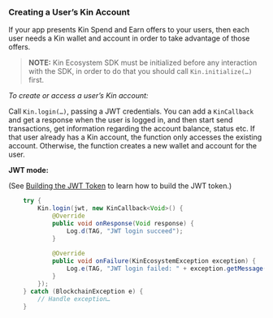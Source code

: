 ### Creating a User’s Kin Account ###

If your app presents Kin Spend and Earn offers to your users, then each user needs a Kin wallet and account in order to take advantage of those offers.

>**NOTE:** Kin Ecosystem SDK must be initialized before any interaction with the SDK, in order to do that you should call `Kin.initialize(…)` first.


*To create or access a user’s Kin account:*

Call `Kin.login(…)`, passing a JWT credentials.
You can add a `KinCallback` and get a response when the user is logged in, and then start send transactions, get information regarding the account balance, status etc.
If that user already has a Kin account, the function only accesses the existing account. Otherwise, the function creates a new wallet and account for the user.

**JWT mode:**

(See [Building the JWT Token](../README.md#generating-the-jwt-token) to learn how to build the JWT token.)

```java
    try {
        Kin.login(jwt, new KinCallback<Void>() {
            @Override
            public void onResponse(Void response) {
                Log.d(TAG, "JWT login succeed");
            }
    
            @Override
            public void onFailure(KinEcosystemException exception) {
                Log.e(TAG, "JWT login failed: " + exception.getMessage());
            }
        });
    } catch (BlockchainException e) {
        // Handle exception…
    }
```   